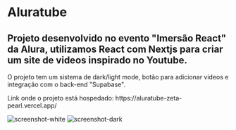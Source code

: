 <h1>Aluratube</h1>

<h2>Projeto desenvolvido no evento "Imersão React" da Alura, utilizamos React com Nextjs para criar um site de videos inspirado no Youtube.</h2>

<p>O projeto tem um sistema de dark/light mode, botão para adicionar vídeos e integração com o back-end "Supabase".</p>

<p>Link onde o projeto está hospedado: https://aluratube-zeta-pearl.vercel.app/</p>

![screenshot-white](https://user-images.githubusercontent.com/97999133/204926877-02919b87-1bbe-47ad-9c86-175bcd74208a.png)
![screenshot-dark](https://user-images.githubusercontent.com/97999133/204926878-3c1f3d82-092c-4bea-a6be-1d89a3d9e3b1.png)
